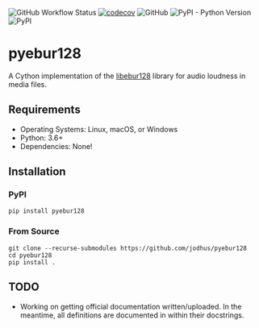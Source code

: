 ![GitHub Workflow Status](https://img.shields.io/github/workflow/status/jodhus/pyebur128/Run%20tests)
[![codecov](https://codecov.io/gh/jodhus/pyebur128/branch/master/graph/badge.svg?token=TLA2NXMEF4)](https://codecov.io/gh/jodhus/pyebur128)
![GitHub](https://img.shields.io/github/license/jodhus/pyebur128)
![PyPI - Python Version](https://img.shields.io/pypi/pyversions/pyebur128)
![PyPI](https://img.shields.io/pypi/v/pyebur128)


# pyebur128
A Cython implementation of the [libebur128](https://github.com/jiixyj/libebur128) library for audio loudness in media files.

## Requirements

* Operating Systems: Linux, macOS, or Windows
* Python: 3.6+
* Dependencies: None!

## Installation

### PyPI

```
pip install pyebur128
```

### From Source

```
git clone --recurse-submodules https://github.com/jodhus/pyebur128
cd pyebur128
pip install .
```

## TODO
* Working on getting official documentation written/uploaded. In the meantime, all definitions are documented in within their docstrings.